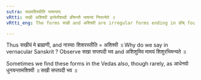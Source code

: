 ```yaml
---
sutra: सख्यशिश्वीति भाषायाम्
vRtti: सखी अशिश्वी इत्येतौशब्दौ ङीषन्तौ भाषायां निपात्येते ॥
vRtti_eng: The forms सखी and अशिश्वी are irregular forms ending in ङीष् found in secular (or vernacular as opposed to (Vedic) Sanskrit.

---
```

Thus सखीयं मे ब्राह्मणी, and नास्याः शिशरस्तीति = अशिश्वी ॥ Why do we say in vernacular Sanskrit ? Observe सखा सप्तपदी भव and अशिशुमिव मामयं शिशुरभिमन्यते ॥

Sometimes we find these forms in the Vedas also, though rarely, as आधेनवो धुनयन्तामशिश्वी ॥ सखी सप्तपदी भव ॥